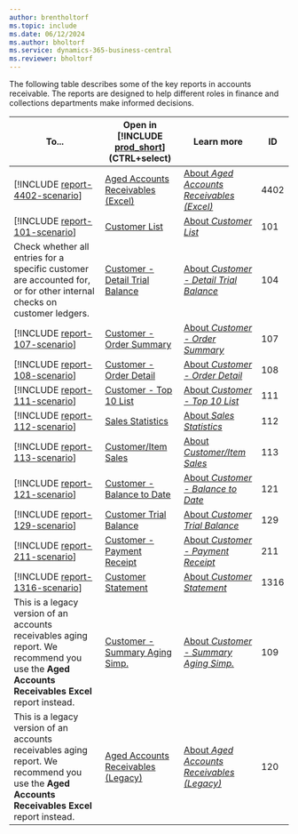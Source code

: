 ```yaml
---
author: brentholtorf
ms.topic: include
ms.date: 06/12/2024
ms.author: bholtorf
ms.service: dynamics-365-business-central
ms.reviewer: bholtorf
---
```



The following table describes some of the key reports in accounts receivable. The reports are designed to help different roles in finance and collections departments make informed decisions.

<!-- pending merge of finance report PR
| [!INCLUDE [report-33-scenario](../includes/report-33-scenario-include.md)] | [Reconcile Customer and Vendor Accounts](https://businesscentral.dynamics.com?report=33) | [About *Reconcile Customer and Vendor Accounts*](../reports/report-33.md) | 33 | 
-->

| To... | Open in [!INCLUDE [prod_short](prod_short.md)] (CTRL+select) | Learn more | ID | 
|-------|------------| ------------|----|
| [!INCLUDE [report-4402-scenario](../includes/report-4402-scenario-include.md)] | [Aged Accounts Receivables (Excel)](https://businesscentral.dynamics.com?report=4402) | [About *Aged Accounts Receivables (Excel)*](../reports/report-4402.md) | 4402 |
| [!INCLUDE [report-101-scenario](../includes/report-101-scenario-include.md)] | [Customer List](https://businesscentral.dynamics.com?report=101) | [About *Customer List*](../reports/report-101.md) | 101 |
| Check whether all entries for a specific customer are accounted for, or for other internal checks on customer ledgers. | [Customer - Detail Trial Balance](https://businesscentral.dynamics.com?report=104) | [About *Customer - Detail Trial Balance*](../reports/report-104.md) | 104 | 
| [!INCLUDE [report-107-scenario](../includes/report-107-scenario-include.md)] | [Customer - Order Summary](https://businesscentral.dynamics.com?report=107) | [About *Customer - Order Summary*](../reports/report-107.md) | 107 |
| [!INCLUDE [report-108-scenario](../includes/report-108-scenario-include.md)] | [Customer - Order Detail](https://businesscentral.dynamics.com?report=108) | [About *Customer - Order Detail*](../reports/report-108.md) | 108 |
| [!INCLUDE [report-111-scenario](../includes/report-111-scenario-include.md)] | [Customer - Top 10 List](https://businesscentral.dynamics.com?report=111) | [About *Customer - Top 10 List*](../reports/report-111.md) | 111 |
| [!INCLUDE [report-112-scenario](../includes/report-112-scenario-include.md)] | [Sales Statistics](https://businesscentral.dynamics.com?report=112) | [About *Sales Statistics*](../reports/report-112.md) | 112 |
| [!INCLUDE [report-113-scenario](../includes/report-113-scenario-include.md)] | [Customer/Item Sales](https://businesscentral.dynamics.com?report=113) | [About *Customer/Item Sales*](../reports/report-113.md) | 113 |
| [!INCLUDE [report-121-scenario](../includes/report-121-scenario-include.md)]  | [Customer - Balance to Date](https://businesscentral.dynamics.com?report=121) | [About *Customer - Balance to Date*](../reports/report-121.md) | 121 |
| [!INCLUDE [report-129-scenario](../includes/report-129-scenario-include.md)] | [Customer Trial Balance](https://businesscentral.dynamics.com?report=129) | [About *Customer Trial Balance*](../reports/report-129.md) | 129 |
| [!INCLUDE [report-211-scenario](../includes/report-211-scenario-include.md)] | [Customer - Payment Receipt](https://businesscentral.dynamics.com?report=211) | [About *Customer - Payment Receipt*](../reports/report-211.md) | 211 |
| [!INCLUDE [report-1316-scenario](../includes/report-1316-scenario-include.md)] | [Customer Statement](https://businesscentral.dynamics.com?report=1316) | [About *Customer Statement*](../reports/report-1316.md) | 1316 | 
| This is a legacy version of an accounts receivables aging report. We recommend you use the **Aged Accounts Receivables Excel** report instead. | [Customer - Summary Aging Simp.](https://businesscentral.dynamics.com?report=109) | [About *Customer - Summary Aging Simp.*](../reports/report-109.md) | 109 |
| This is a legacy version of an accounts receivables aging report. We recommend you use the **Aged Accounts Receivables Excel** report instead. | [Aged Accounts Receivables (Legacy)](https://businesscentral.dynamics.com?report=120) | [About *Aged Accounts Receivables (Legacy)*](../reports/report-120.md) | 120 |

<!-- Remove after 2025-01-01
## The old way

The following table describes some of the key reports in accounts receivable.

| Report | Description | ID |
|--|--|--|
| [Aged Accounts Receivables](https://businesscentral.dynamics.com?report=120) | Shows the amount outstanding with customers broken down into time intervals for the overdue time. The report also displays the part of the customers' balance that isn't due and can be shown with or without document details for each customer. This report is the main report for reconciling customer ledger to G/L. Assuming you don't allow direct posting to the accounts used in the customer posting groups' receivables account, this report is a specification of the amounts you find in the G/L. | 120 |
| [Customer Statement](https://businesscentral.dynamics.com?report=1316) | Generates a customer statement for a specified time interval. You can send the report to customers to give them an overview of outstanding amounts and also as a payment reminder about overdue amounts. You can choose to show the overdue amounts in a separate section. You can include an aging band similar to the one used in the **Aged Receivables** report. For the aging band, you typically set *30D*. 30D means 30 day intervals such as 30, 60, 90, and 90 days overdue. The intervals start from the ending date, or *1M+CM*. 1M+CM is the current month in a separate interval and then monthly intervals for the preceding months. **Note**: In the customer list, this report also has a **Scheduled Statements** action. This action doesn't filter to the selected customer. It's the same report but used when you want to send statement to all or more customers. You can filter the report so that it shows only entries that are still open for the customer. To apply the filter when you're setting up the report, in the **Statement Style** field, choose **Open Items**. | 1316 |
| [Customer - Balance to Date](https://businesscentral.dynamics.com?report=121) | Shows the open customer ledger entries until the ending date. This report shows similar content as the customer statement but with no indication if the entry is overdue. **Note**: The date filter is applied to the detailed customer ledger entries. You might have payments later than the ending date but are applied to invoices within the date range. Those invoices appear in the report because they weren't closed as per the ending date. | 121 | 
| [Customer - Trial Balance](https://businesscentral.dynamics.com?report=129) | Shows the net changes for customers for the period specified in the date filter. It also shows the net change year-to-date for the fiscal year for the selected period. The report is grouped by customer posting groups and gives a different view of the customer ledger than the **Aged Account Receivables** report. **Note**: If you don't set up accounting periods, [!INCLUDE [prod_short](prod_short.md)] doesn't know which fiscal year to use. It shows either year-to-date from the most recent fiscal year defined or just selects the period. The period might or might not be from the beginning of a year.| 129 |
| [Customer - Detail Trial Balance](https://businesscentral.dynamics.com?report=104) | Shows all the customer ledger entries within the specified date filter. This report is often used to check whether all entries for a specific customer are accounted for, or for other internal checks on customer ledgers. | 104 |
| [Customer - Payment Receipt](https://businesscentral.dynamics.com?report=211) | Creates a payment receipt for each customer ledger entry of type **Payment**. If the payment was applied to invoices, the invoices are specified; otherwise, it just states the payment amount as unapplied. You can send this report to customers who want documentation for receipt of payment.| 211 |
| [Reconcile Customer and Vendor Accounts](https://businesscentral.dynamics.com?report=33) | Shows the G/L entries resulting from posting customer and vendor entries split per G/L account and posting groups. Use this report to reconcile the balances on customer and vendor ledgers to general ledger balances. | 33 |
| [Customer - Summary Aging Simp.](https://businesscentral.dynamics.com?report=109)| This is a legacy version of an accounts receivables aging report. We recommend you use the **Aged Accounts Receivables** report instead. | 109 |
| [Sales Statistics](https://businesscentral.dynamics.com?report=112) | [!INCLUDE [reports-sales-statistics](reports-sales-statistics.md)]<br>This report can also be used in accounts receivable as it's easier to do a quick look-up of posted payments, discounts, and sales for a given customer.| 112 |
| [Customer List](https://businesscentral.dynamics.com?report=101) | Shows various kinds of basic information for customers. For example, the customer posting group, discount group, finance charge and payment information, and so on. Use this report, for example, to maintain information in the Customer table.| 101 |
 -->
